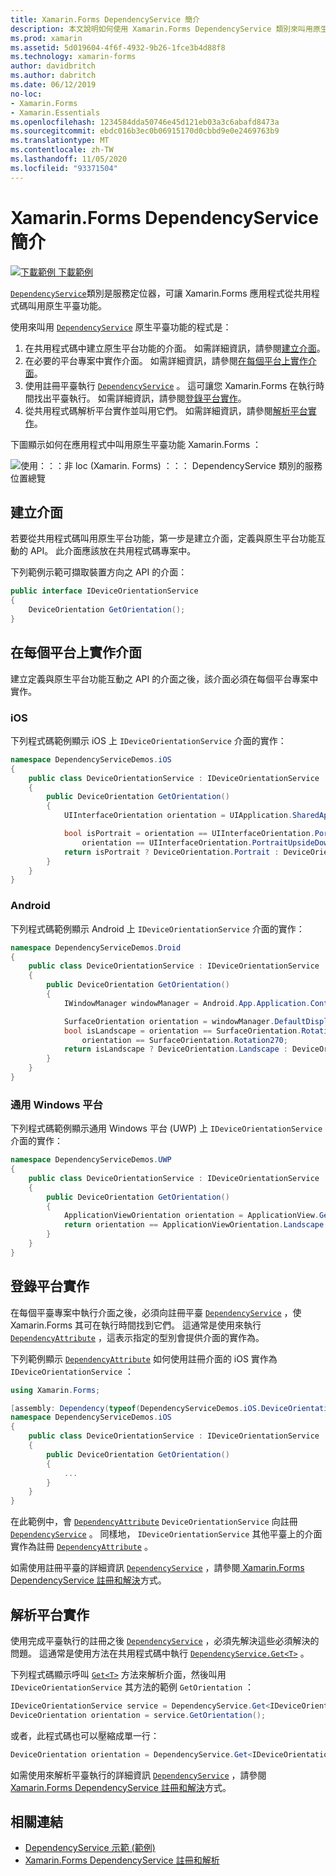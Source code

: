 ```yaml
---
title: Xamarin.Forms DependencyService 簡介
description: 本文說明如何使用 Xamarin.Forms DependencyService 類別來叫用原生平臺功能。
ms.prod: xamarin
ms.assetid: 5d019604-4f6f-4932-9b26-1fce3b4d88f8
ms.technology: xamarin-forms
author: davidbritch
ms.author: dabritch
ms.date: 06/12/2019
no-loc:
- Xamarin.Forms
- Xamarin.Essentials
ms.openlocfilehash: 1234584dda50746e45d121eb03a3c6abafd8473a
ms.sourcegitcommit: ebdc016b3ec0b06915170d0cbbd9e0e2469763b9
ms.translationtype: MT
ms.contentlocale: zh-TW
ms.lasthandoff: 11/05/2020
ms.locfileid: "93371504"
---
```

# <a name="xamarinforms-dependencyservice-introduction"></a>Xamarin.Forms DependencyService 簡介

[![下載範例](~/media/shared/download.png) 下載範例](/samples/xamarin/xamarin-forms-samples/dependencyservice/)

[`DependencyService`](xref:Xamarin.Forms.DependencyService)類別是服務定位器，可讓 Xamarin.Forms 應用程式從共用程式碼叫用原生平臺功能。

使用來叫用 [`DependencyService`](xref:Xamarin.Forms.DependencyService) 原生平臺功能的程式是：

1. 在共用程式碼中建立原生平台功能的介面。 如需詳細資訊，請參閱[建立介面](#create-an-interface)。
1. 在必要的平台專案中實作介面。 如需詳細資訊，請參閱[在每個平台上實作介面](#implement-the-interface-on-each-platform)。
1. 使用註冊平臺執行 [`DependencyService`](xref:Xamarin.Forms.DependencyService) 。 這可讓您 Xamarin.Forms 在執行時間找出平臺執行。 如需詳細資訊，請參閱[登錄平台實作](#register-the-platform-implementations)。
1. 從共用程式碼解析平台實作並叫用它們。 如需詳細資訊，請參閱[解析平台實作](#resolve-the-platform-implementations)。

下圖顯示如何在應用程式中叫用原生平臺功能 Xamarin.Forms ：

![使用：：：非 loc (Xamarin. Forms) ：：： DependencyService 類別的服務位置總覽](introduction-images/dependency-service.png "DependencyService 服務位置")

## <a name="create-an-interface"></a>建立介面

若要從共用程式碼叫用原生平台功能，第一步是建立介面，定義與原生平台功能互動的 API。 此介面應該放在共用程式碼專案中。

下列範例示範可擷取裝置方向之 API 的介面：

```csharp
public interface IDeviceOrientationService
{
    DeviceOrientation GetOrientation();
}
```

## <a name="implement-the-interface-on-each-platform"></a>在每個平台上實作介面

建立定義與原生平台功能互動之 API 的介面之後，該介面必須在每個平台專案中實作。

### <a name="ios"></a>iOS

下列程式碼範例顯示 iOS 上 `IDeviceOrientationService` 介面的實作：

```csharp
namespace DependencyServiceDemos.iOS
{
    public class DeviceOrientationService : IDeviceOrientationService
    {
        public DeviceOrientation GetOrientation()
        {
            UIInterfaceOrientation orientation = UIApplication.SharedApplication.StatusBarOrientation;

            bool isPortrait = orientation == UIInterfaceOrientation.Portrait ||
                orientation == UIInterfaceOrientation.PortraitUpsideDown;
            return isPortrait ? DeviceOrientation.Portrait : DeviceOrientation.Landscape;
        }
    }
}
```

### <a name="android"></a>Android

下列程式碼範例顯示 Android 上 `IDeviceOrientationService` 介面的實作：

```csharp
namespace DependencyServiceDemos.Droid
{
    public class DeviceOrientationService : IDeviceOrientationService
    {
        public DeviceOrientation GetOrientation()
        {
            IWindowManager windowManager = Android.App.Application.Context.GetSystemService(Context.WindowService).JavaCast<IWindowManager>();

            SurfaceOrientation orientation = windowManager.DefaultDisplay.Rotation;
            bool isLandscape = orientation == SurfaceOrientation.Rotation90 ||
                orientation == SurfaceOrientation.Rotation270;
            return isLandscape ? DeviceOrientation.Landscape : DeviceOrientation.Portrait;
        }
    }
}
```

### <a name="universal-windows-platform"></a>通用 Windows 平台

下列程式碼範例顯示通用 Windows 平台 (UWP) 上 `IDeviceOrientationService` 介面的實作：

```csharp
namespace DependencyServiceDemos.UWP
{
    public class DeviceOrientationService : IDeviceOrientationService
    {
        public DeviceOrientation GetOrientation()
        {
            ApplicationViewOrientation orientation = ApplicationView.GetForCurrentView().Orientation;
            return orientation == ApplicationViewOrientation.Landscape ? DeviceOrientation.Landscape : DeviceOrientation.Portrait;
        }
    }
}
```

## <a name="register-the-platform-implementations"></a>登錄平台實作

在每個平臺專案中執行介面之後，必須向註冊平臺 [`DependencyService`](xref:Xamarin.Forms.DependencyService) ，使 Xamarin.Forms 其可在執行時間找到它們。 這通常是使用來執行 [`DependencyAttribute`](xref:Xamarin.Forms.DependencyAttribute) ，這表示指定的型別會提供介面的實作為。

下列範例顯示 [`DependencyAttribute`](xref:Xamarin.Forms.DependencyAttribute) 如何使用註冊介面的 iOS 實作為 `IDeviceOrientationService` ：

```csharp
using Xamarin.Forms;

[assembly: Dependency(typeof(DependencyServiceDemos.iOS.DeviceOrientationService))]
namespace DependencyServiceDemos.iOS
{
    public class DeviceOrientationService : IDeviceOrientationService
    {
        public DeviceOrientation GetOrientation()
        {
            ...
        }
    }
}
```

在此範例中，會 [`DependencyAttribute`](xref:Xamarin.Forms.DependencyAttribute) `DeviceOrientationService` 向註冊 [`DependencyService`](xref:Xamarin.Forms.DependencyService) 。 同樣地， `IDeviceOrientationService` 其他平臺上的介面實作為註冊 [`DependencyAttribute`](xref:Xamarin.Forms.DependencyAttribute) 。

如需使用註冊平臺的詳細資訊 [`DependencyService`](xref:Xamarin.Forms.DependencyService) ，請參閱[ Xamarin.Forms DependencyService 註冊和解決](registration-and-resolution.md)方式。

## <a name="resolve-the-platform-implementations"></a>解析平台實作

使用完成平臺執行的註冊之後 [`DependencyService`](xref:Xamarin.Forms.DependencyService) ，必須先解決這些必須解決的問題。 這通常是使用方法在共用程式碼中執行 [`DependencyService.Get<T>`](xref:Xamarin.Forms.DependencyService.Get*) 。

下列程式碼顯示呼叫 [`Get<T>`](xref:Xamarin.Forms.DependencyService.Get*) 方法來解析介面，然後叫用 `IDeviceOrientationService` 其方法的範例 `GetOrientation` ：

```csharp
IDeviceOrientationService service = DependencyService.Get<IDeviceOrientationService>();
DeviceOrientation orientation = service.GetOrientation();
```

或者，此程式碼也可以壓縮成單一行：

```csharp
DeviceOrientation orientation = DependencyService.Get<IDeviceOrientationService>().GetOrientation();
```

如需使用來解析平臺執行的詳細資訊 [`DependencyService`](xref:Xamarin.Forms.DependencyService) ，請參閱[ Xamarin.Forms DependencyService 註冊和解決](registration-and-resolution.md)方式。

## <a name="related-links"></a>相關連結

- [DependencyService 示範 (範例)](/samples/xamarin/xamarin-forms-samples/dependencyservice/)
- [Xamarin.Forms DependencyService 註冊和解析](registration-and-resolution.md)